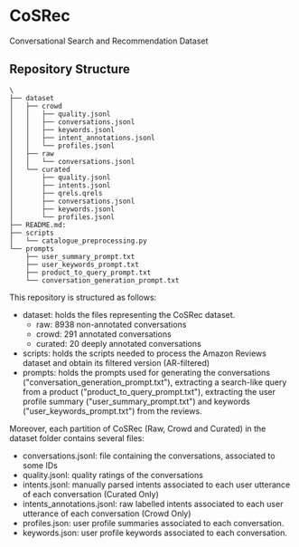 # CoSRec
Conversational Search and Recommendation Dataset



## Repository Structure

```
\
├── dataset
│   ├── crowd
│   │   ├── quality.jsonl
│   │   ├── conversations.jsonl
│   │   ├── keywords.jsonl
│   │   ├── intent_annotations.jsonl
│   │   └── profiles.jsonl
│   ├── raw
│   │   └── conversations.jsonl
│   └── curated
│       ├── quality.jsonl
│       ├── intents.jsonl
│       ├── qrels.qrels
│       ├── conversations.jsonl
│       ├── keywords.jsonl
│       └── profiles.jsonl
├── README.md: 
├── scripts
│   └── catalogue_preprocessing.py
└── prompts
    ├── user_summary_prompt.txt
    ├── user_keywords_prompt.txt
    ├── product_to_query_prompt.txt
    └── conversation_generation_prompt.txt
```
This repository is structured as follows:
- dataset: holds the files representing the CoSRec dataset.
    - raw: 8938  non-annotated conversations
    - crowd: 291  annotated conversations
    - curated: 20 deeply annotated conversations
- scripts: holds the scripts needed to process the Amazon Reviews dataset and obtain its filtered version (AR-filtered)
- prompts: holds the prompts used for  generating the conversations ("conversation_generation_prompt.txt"), extracting a search-like query from a product ("product_to_query_prompt.txt"), extracting the user profile summary ("user_summary_prompt.txt") and keywords ("user_keywords_prompt.txt") from the reviews.

Moreover, each partition of CoSRec (Raw, Crowd and Curated) in the dataset folder contains several files:
- conversations.jsonl: file containing the conversations, associated to some IDs
- quality.jsonl: quality ratings of the conversations
- intents.jsonl: manually parsed intents associated to each user utterance of each conversation (Curated Only)
- intents_annotations.jsonl: raw labelled intents associated to each user utterance of each conversation (Crowd Only)
- profiles.json: user profile summaries associated to each conversation.
- keywords.json: user profile keywords associated to each conversation.

